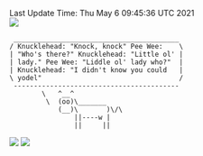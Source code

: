 Last Update Time: 
Thu May  6 09:45:36 UTC 2021
<br>![](https://img.shields.io/badge/%E5%A4%A7%E5%AE%B6-%E5%AE%89%E5%AE%89-green)<br>
```
 _________________________________________
/ Knucklehead: "Knock, knock" Pee Wee:    \
| "Who's there?" Knucklehead: "Little ol' |
| lady." Pee Wee: "Liddle ol' lady who?"  |
| Knucklehead: "I didn't know you could   |
\ yodel"                                  /
 -----------------------------------------
        \   ^__^
         \  (oo)\_______
            (__)\       )\/\
                ||----w |
                ||     ||
```
![](https://github-readme-stats.vercel.app/api?username=chenlitw)
![](https://github-readme-stats.vercel.app/api/top-langs/?username=chenlitw)
